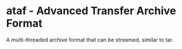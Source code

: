 # ataf - Advanced Transfer Archive Format

A multi-threaded archive format that can be streamed, similar to tar.
